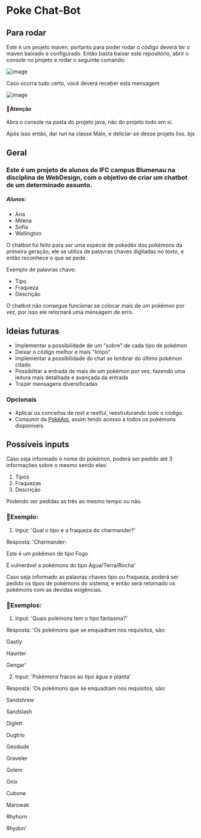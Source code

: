 # Poke Chat-Bot

## Para rodar

Este é um projeto maven, portanto para poder rodar o código deverá ter o maven baixado e configurado. Então basta baixar este repositório, abrir o console no projeto e rodar o seguinte comando:

![image](https://github.com/user-attachments/assets/382d775b-3ba2-4c9d-be69-f9b67685247b)

Caso ocorra tudo certo, você deverá receber esta mensagem

![image](https://github.com/user-attachments/assets/140ad67d-2d2d-4e2b-b702-efeb830c25e6)

#### 🔴Atenção

Abra o console na pasta do projeto java, não do projeto todo em si.

Após isso então, dar run na classe Main, e deliciar-se desse projeto lixo. bjs

## Geral

### Este é um projeto de alunos do IFC campus Blumenau na disciplina de WebDesign, com o objetivo de criar um chatbot de um determinado assunto.

##### Alunos:
- Ana
- Milena
- Sofia
- Wellington

O chatbot foi feito para ser uma espécie de pokedéx dos pokémons da primeira geração, ele se utiliza de palavras chaves digitadas no texto, e então reconhece o que se pede.

Exemplo de palavras chave:
- Tipo
- Fraqueza
- Descrição

O chatbot não consegue funcionar se colocar mais de um pokémon por vez, por isso ele retornará uma mensagem de erro.

## Ideias futuras

- Implementar a possibilidade de um "sobre" de cada tipo de pokémon
- Deixar o código melhor e mais "limpo"
- Implementar a possibilidade do chat se lembrar do último pokémon citado
- Possibilitar a entrada de mais de um pokémon por vez, fazendo uma leitura mais detalhada e avançada da entrada
- Trazer mensagens diversificadas
### Opcionais
- Aplicar os conceitos de rest e restful, reestruturando todo o código
- Consumir da [PokéApi](https://pokeapi.co), assim tendo acesso a todos os pokémons disponíveis

## Possíveis inputs

Caso seja informado o nome do pokémon, poderá ser pedido até 3 informações sobre o mesmo sendo elas:
1. Tipos
2. Fraquezas
3. Descrição

Podendo ser pedidas as três ao mesmo tempo ou não.

### 🔴Exemplo:
1. Input: 'Qual o tipo e a fraqueza do charmander?'

Resposta: 'Charmander:

Este é um pokémon de tipo Fogo

É vulnerável a pokémons do tipo Água/Terra/Rocha'

Caso seja informado as palavras chaves tipo ou fraqueza, poderá ser pedido os tipos de pokémons do sistema, e então será retornado os pokémons com as devidas exigências.

### 🔴Exemplos:
1. Input: 'Quais polémons tem o tipo fantasma?'

Resposta: 'Os pokémons que se enquadram nos requisitos, são:

Gastly

Haunter

Gengar'

2. Input: 'Pokémons fracos ao tipo água e planta'

Resposta: 'Os pokémons que se enquadram nos requisitos, são:

Sandshrew

Sandslash

Diglett

Dugtrio

Geodude

Graveler

Golem

Onix

Cubone

Marowak

Rhyhorn

Rhydon'
